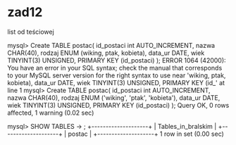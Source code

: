 # zad12
list od teściowej






mysql> Create TABLE postac( id_postaci int AUTO_INCREMENT, nazwa CHAR(40), rodzaj ENUM (wiking, ptak, kobieta), data_ur DATE, wiek TINYINT(3) UNSIGNED, PRIMARY KEY (id_postaci) );
ERROR 1064 (42000): You have an error in your SQL syntax; check the manual that corresponds to your MySQL server version for the right syntax to use near 'wiking, ptak, kobieta), data_ur DATE, wiek TINYINT(3) UNSIGNED, PRIMARY KEY (id_' at line 1
mysql> Create TABLE postac( id_postaci int AUTO_INCREMENT, nazwa CHAR(40), rodzaj ENUM ('wiking', 'ptak', 'kobieta'), data_ur DATE, wiek TINYINT(3) UNSIGNED, PRIMARY KEY (id_postaci) );
Query OK, 0 rows affected, 1 warning (0.02 sec)


mysql> SHOW TABLES
    -> ;
+--------------------+
| Tables_in_bralskim |
+--------------------+
| postac             |
+--------------------+
1 row in set (0.00 sec)

